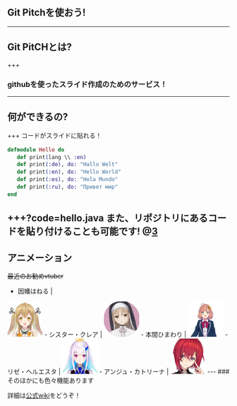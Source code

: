 ## Git Pitchを使おう!
---
## Git PitCHとは?
+++
### githubを使ったスライド作成のためのサービス！
---
## 何ができるの?
+++
コードがスライドに貼れる！
```Elixir
defmodule Hello do
   def print(lang \\ :en)
   def print(:de), do: "Hallo Welt"
   def print(:en), do: "Hello World"
   def print(:es), do: "Hola Mundo"
   def print(:ru), do: "Привет мир"
end
```
+++?code=hello.java
また、リポジトリにあるコードを貼り付けることも可能です!
@[3](特定の場所をハイライトすることも可能!)
---
## アニメーション
~~最近のお勧めvtuber~~
- 因幡はねる |
<img src="haneru.jpg" width="80">
- シスター・クレア | 
<img src="kurea.jpg" width="80">
- 本間ひまわり | 
<img src="hima.jpeg" width="80">
- リゼ・ヘルエスタ | 
<img src="rize.jpeg" width="80">
- アンジュ・カトリーナ |
<img src="anju.jpeg" width="80">
---
### そのほかにも色々機能あります

詳細は[公式wiki](https://gitpitch.com/docs)をどうぞ！